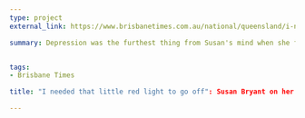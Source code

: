 ```yaml
---
type: project
external_link: https://www.brisbanetimes.com.au/national/queensland/i-needed-that-little-red-light-to-go-off-susan-bryant-on-her-husbands-suicide-20170707-gx71sg.html 

summary: Depression was the furthest thing from Susan's mind when she found out her husband had taken his own life.


tags: 
- Brisbane Times

title: "I needed that little red light to go off": Susan Bryant on her husband's suicide

---
```

